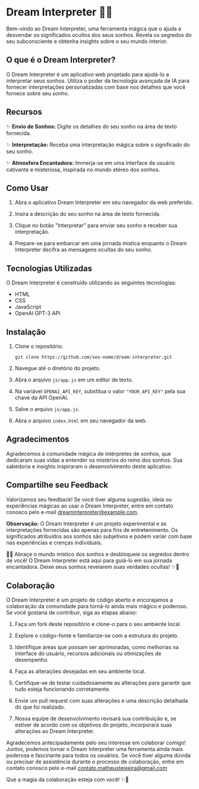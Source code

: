 # Dream Interpreter 🌙✨

Bem-vindo ao Dream Interpreter, uma ferramenta mágica que o ajuda a desvendar os significados ocultos dos seus sonhos. Revela os segredos do seu subconsciente e obtenha insights sobre o seu mundo interior.

## O que é o Dream Interpreter?

O Dream Interpreter é um aplicativo web projetado para ajudá-lo a interpretar seus sonhos. Utiliza o poder da tecnologia avançada de IA para fornecer interpretações personalizadas com base nos detalhes que você fornece sobre seu sonho.

## Recursos

✨ **Envio de Sonhos:** Digite os detalhes do seu sonho na área de texto fornecida.

✨ **Interpretação:** Receba uma interpretação mágica sobre o significado do seu sonho.

✨ **Atmosfera Encantadora:** Immerja-se em uma interface de usuário cativante e misteriosa, inspirada no mundo etéreo dos sonhos.

## Como Usar

1. Abra o aplicativo Dream Interpreter em seu navegador da web preferido.

2. Insira a descrição do seu sonho na área de texto fornecida.

3. Clique no botão "Interpretar" para enviar seu sonho e receber sua interpretação.

4. Prepare-se para embarcar em uma jornada mística enquanto o Dream Interpreter decifra as mensagens ocultas do seu sonho.

## Tecnologias Utilizadas

O Dream Interpreter é construído utilizando as seguintes tecnologias:

- HTML
- CSS
- JavaScript
- OpenAI GPT-3 API

## Instalação

1. Clone o repositório:

   ```
   git clone https://github.com/seu-nome/dream-interpreter.git
   ```

2. Navegue até o diretório do projeto.

3. Abra o arquivo `js/app.js` em um editor de texto.

4. Na variável `OPENAI_API_KEY`, substitua o valor `"YOUR_API_KEY"` pela sua chave da API OpenAI.

5. Salve o arquivo `js/app.js`.

6. Abra o arquivo `index.html` em seu navegador da web.

## Agradecimentos

Agradecemos à comunidade mágica de intérpretes de sonhos, que dedicaram suas vidas a entender os mistérios do reino dos sonhos. Sua sabedoria e insights inspiraram o desenvolvimento deste aplicativo.

## Compartilhe seu Feedback

Valorizamos seu feedback! Se você tiver alguma sugestão, ideia ou experiências mágicas ao usar o Dream Interpreter, entre em contato conosco pelo e-mail dreaminterpreter@example.com.

**Observação:** O Dream Interpreter é um projeto experimental e as interpretações fornecidas são apenas para fins de entretenimento. Os significados atribuídos aos sonhos são subjetivos e podem variar com base nas experiências e crenças individuais.

🌙✨ Abraçe o mundo místico dos sonhos e desbloqueie os segredos dentro de você! O Dream Interpreter está aqui para guiá-lo em sua jornada encantadora. Deixe seus sonhos revelarem suas verdades ocultas! ✨🌙

## Colaboração

O Dream Interpreter é um projeto de código aberto e encorajamos a colaboração da comunidade para torná-lo ainda mais mágico e poderoso. Se você gostaria de contribuir, siga as etapas abaixo:

1. Faça um fork deste repositório e clone-o para o seu ambiente local.

2. Explore o código-fonte e familiarize-se com a estrutura do projeto.

3. Identifique áreas que possam ser aprimoradas, como melhorias na interface do usuário, recursos adicionais ou otimizações de desempenho.

4. Faça as alterações desejadas em seu ambiente local.

5. Certifique-se de testar cuidadosamente as alterações para garantir que tudo esteja funcionando corretamente.

6. Envie um pull request com suas alterações e uma descrição detalhada do que foi realizado.

7. Nossa equipe de desenvolvimento revisará sua contribuição e, se estiver de acordo com os objetivos do projeto, incorporará suas alterações ao Dream Interpreter.

Agradecemos antecipadamente pelo seu interesse em colaborar comigo! Juntos, podemos tornar o Dream Interpreter uma ferramenta ainda mais poderosa e fascinante para todos os usuários. Se você tiver alguma dúvida ou precisar de assistência durante o processo de colaboração, entre em contato conosco pelo e-mail contato.matheusteixeira@gmail.com

Que a magia da colaboração esteja com você! ✨🌟